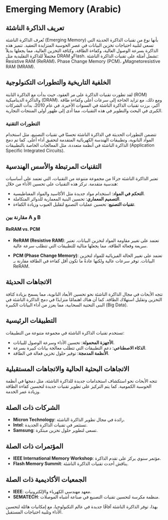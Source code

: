 # Emerging Memory (Arabic)

## تعريف الذاكرة الناشئة

تُعرف الذاكرة الناشئة (Emerging Memory) بأنها نوع من تقنيات الذاكرة الحديثة التي تسعى لتلبية احتياجات تخزين البيانات في عصر الحوسبة المتزايدة التعقيد. تتميز هذه الذاكرة بسرعة الوصول العالية، وكفاءة الطاقة، وكثافة التخزين العالية، مما يجعلها بديلاً محتملاً للذاكرة التقليدية مثل DRAM وFlash. تشمل أمثلة على تقنيات الذاكرة الناشئة: Resistive RAM (ReRAM)، Phase Change Memory (PCM)، وMagnetoresistive RAM (MRAM).

## الخلفية التاريخية والتطورات التكنولوجية

لقد تطورت تقنيات الذاكرة على مر العقود، حيث بدأت مع الذاكرة الثابتة (ROM) والذاكرة الديناميكية (DRAM). ومع ذلك، مع تزايد الحاجة إلى سرعات أعلى وكفاءة طاقة أكبر، برزت تقنيات الذاكرة الناشئة في السنوات الأخيرة. في عام 2010، بدأت الشركات الكبرى في البحث والتطوير في هذه التقنيات، مما أدى إلى ظهور أولى المنتجات التجارية.

### التطورات التقنية

تتضمن التطورات الحديثة في الذاكرة الناشئة تحسنًا في تقنيات التصنيع، مثل استخدام المواد النانوية، وتطبيقات الهندسة الكهربائية المتقدمة لتحقيق أداء أعلى. كما تم دمج الذاكرة الناشئة في أنظمة متعددة، مثل المعالجات الخاصة بالتطبيقات (Application Specific Integrated Circuits).

## التقنيات المرتبطة والأسس الهندسية

تعتبر الذاكرة الناشئة جزءًا من مجموعة متنوعة من التقنيات، التي تعتمد على أساسيات هندسية متقدمة. تركز هذه التقنيات على تحسين الأداء من خلال:

- **التحكم في المواد**: استخدام مواد جديدة مثل الأكاسيد والمواد المغناطيسية.
- **التصميم المعماري**: تحسين البنية المعمارية للدوائر المتكاملة.
- **تقنيات التصنيع**: تحسين عمليات التصنيع لتقليل العيوب وزيادة الكفاءة.

### مقارنة بين A و B

#### ReRAM vs. PCM

- **ReRAM (Resistive RAM)**: تعتمد على تغيير مقاومة المواد لتخزين البيانات. تعتبر سريعة وفعالة الطاقة، مما يجعلها مثالية للتطبيقات التي تتطلب سرعة عالية.
  
- **PCM (Phase Change Memory)**: تعتمد على تغيير الحالة الفيزيائية للمواد لتخزين البيانات. توفر سرعات عالية ولكنها عادةً ما تكون أقل كفاءة في الطاقة مقارنة بـ ReRAM.

## الاتجاهات الحديثة

تتجه الأبحاث في مجال الذاكرة الناشئة نحو تحسين الأبعاد النانوية، مما يسمح بزيادة كثافة التخزين وتقليل استهلاك الطاقة. كما أن هناك اهتمامًا متزايدًا في دمج الذاكرة الناشئة في البنى التحتية السحابية، مما يعزز من أداء البيانات الكبيرة (Big Data).

## التطبيقات الرئيسية

تستخدم تقنيات الذاكرة الناشئة في مجموعة متنوعة من التطبيقات:

- **الأجهزة المحمولة**: تحسين الأداء وسرعة الوصول للبيانات.
- **الذكاء الاصطناعي**: دعم التطبيقات التي تتطلب معالجة بيانات كبيرة بسرعة.
- **الأنظمة المدمجة**: توفير حلول تخزين فعالة في الطاقة.

## الاتجاهات البحثية الحالية والاتجاهات المستقبلية

تتجه الأبحاث نحو استكشاف استخدامات جديدة للذاكرة الناشئة، مثل دمجها في أنظمة الحوسبة الكمومية. كما يتم التركيز على تطوير تقنيات جديدة لتحسين كفاءة الطاقة وزيادة عمر الخدمة.

## الشركات ذات الصلة

- **Micron Technology**: رائدة في مجال تطوير الذاكرة الناشئة.
- **Intel**: تستثمر في تقنيات الذاكرة الجديدة.
- **Samsung**: تسعى لتطوير حلول تخزين مبتكرة.

## المؤتمرات ذات الصلة

- **IEEE International Memory Workshop**: مؤتمر سنوي يركز على تقدم الذاكرة.
- **Flash Memory Summit**: يناقش أحدث تقنيات الذاكرة الناشئة.

## الجمعيات الأكاديمية ذات الصلة

- **IEEE**: معهد مهندسي الكهرباء والإلكترونيات.
- **SEMATECH**: منظمة مكرسة لتحسين تقنيات التصنيع في صناعة أشباه الموصلات.

بهذا، توفر الذاكرة الناشئة آفاقًا جديدة في عالم التكنولوجيا، مع إمكانيات هائلة لتحسين الأداء وتلبية احتياجات المستقبل.